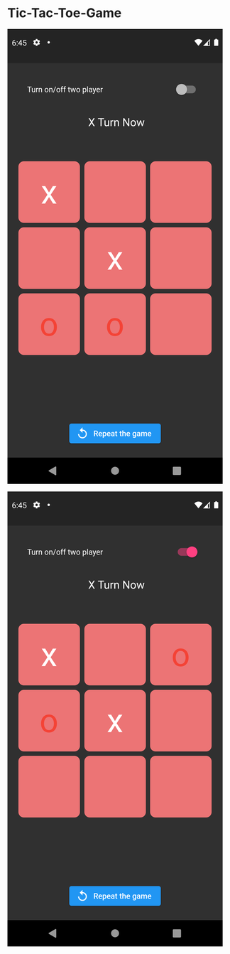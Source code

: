 <h1>Tic-Tac-Toe-Game</h1>

![ScreenShot](https://github.com/Ebrahim1133/Tic-Tac-Toe-Game-using-Flutter/blob/master/Screenshot_1651898705.png)

![ScreenShot](https://github.com/Ebrahim1133/Tic-Tac-Toe-Game-using-Flutter/blob/master/Screenshot_1651898714.png)


